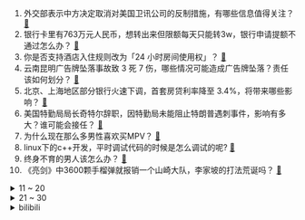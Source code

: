 1. 外交部表示中方决定取消对美国卫讯公司的反制措施，有哪些信息值得关注？ [:link:](https://www.zhihu.com/question/662277295)
2. 银行卡里有763万元人民币，想转出来但限额每天只能转3w，银行申请提额不通过怎么办？ [:link:](https://www.zhihu.com/question/662342815)
3. 你是否支持酒店入住规则改为「24 小时房间使用权」？ [:link:](https://www.zhihu.com/question/661942109)
4. 云南昆明广告牌坠落事故致 3 死 7 伤，哪些情况可能造成广告牌坠落？责任该如何划分？ [:link:](https://www.zhihu.com/question/662370135)
5. 北京、上海地区部分银行火速下调，首套房贷利率降至 3.4%，将带来哪些影响？ [:link:](https://www.zhihu.com/question/662379142)
6. 美国特勤局局长奇特尔辞职，因特勤局未能阻止特朗普遇刺事件，影响有多大？谁可能会接任？ [:link:](https://www.zhihu.com/question/662404599)
7. 为什么现在那么多男性喜欢买MPV？ [:link:](https://www.zhihu.com/question/635319850)
8. linux下的c++开发，平时调试代码的时候是怎么调试的呢? [:link:](https://www.zhihu.com/question/662025077)
9. 终身不育的男人该怎么办？ [:link:](https://www.zhihu.com/question/265887229)
10. 《亮剑》中3600颗手榴弹就报销一个山崎大队，李家坡的打法荒诞吗？ [:link:](https://www.zhihu.com/question/656325032)
<details>
<summary>11 ~ 20</summary>

11. 暑期去北京，带老人孩子，7天左右时间，怎么逛比较合理呢？麻烦诸位指指道，越详细越好？ [:link:](https://www.zhihu.com/question/662180283)
12. 法塔赫和哈马斯签署关于结束分裂的《北京宣言》，中方发挥了哪些作用？还有哪些信息值得关注？ [:link:](https://www.zhihu.com/question/662356140)
13. 我国科学家在月壤中首次发现分子水，这一发现意味着什么？ [:link:](https://www.zhihu.com/question/662387263)
14. 餐饮业卷起价格战，海底捞、呷哺呷哺、乡村基等都宣布下调餐品价格，有公司客单价跌至七年前，透露哪些信息？ [:link:](https://www.zhihu.com/question/662355628)
15. 研究称每天服用复合维生素不会延长寿命，还可能增加死亡风险，为什么会如此？研究结果可能由哪些因素导致？ [:link:](https://www.zhihu.com/question/662171082)
16. 跳水为什么几乎全世界都玩不过中国？ [:link:](https://www.zhihu.com/question/662265270)
17. 为什么申奥的城市越来越少？你怎么看举办奥运会给一个城市带来的价值？ [:link:](https://www.zhihu.com/question/661762100)
18. 足球比赛中，为什么不允许脱衣庆祝？ [:link:](https://www.zhihu.com/question/439916035)
19. 杭州女生高考 602 分去职业技术大学，称被该校 98% 的就业率给吸引了，如何看待这一选择？ [:link:](https://www.zhihu.com/question/662342256)
20. 皇马在英超能进前四吗？ [:link:](https://www.zhihu.com/question/661739743)
</details>
<details>
<summary>21 ~ 30</summary>

21. 深圳「直升机送器官被指特权」事件新进展，患者系「普通退休工人」，如何看待此事？直升机转运器官有何条件？ [:link:](https://www.zhihu.com/question/662344864)
22. 如何看待大疆推出的骑行配件 DJI AVINOX？会「暴击」电动车行业吗？ [:link:](https://www.zhihu.com/question/660500104)
23. 国产车的崛起给我们带来什么好处？ [:link:](https://www.zhihu.com/question/620117759)
24. 今年 TI13 国际邀请赛中国战队能取得什么样的成绩？ [:link:](https://www.zhihu.com/question/662256690)
25. 心理学上的「移情」说法，跟我们通俗说的「一见钟情」有什么本质区别？ [:link:](https://www.zhihu.com/question/661850886)
26. 机械工程专业买平板还是电脑？ [:link:](https://www.zhihu.com/question/662170090)
27. 「一见钟情」到底是因为「喜欢对方」还是因为「在对方身上看到了自己」？抑或是其他？ [:link:](https://www.zhihu.com/question/661850842)
28. 刘备是从哪里看出马谡不能被重用的？ [:link:](https://www.zhihu.com/question/659056865)
29. 100～999里哪个三位数最容易被忽视？ [:link:](https://www.zhihu.com/question/600015874)
30. 你希望在知乎看到怎样的「核工业」科普？对于我国核工业，你有哪些好奇？ [:link:](https://www.zhihu.com/question/660810038)
</details><details>
<summary>bilibili</summary>

</details>